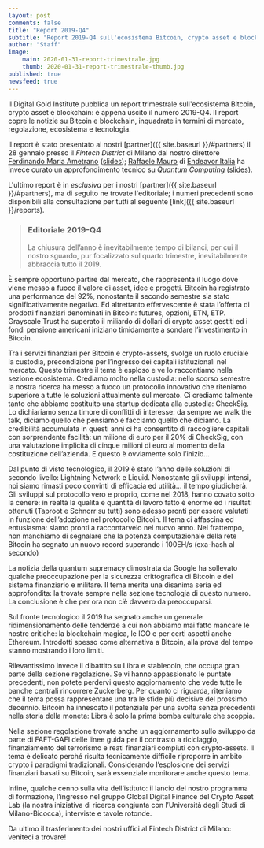 ```yaml
---
layout: post
comments: false
title: "Report 2019-Q4"
subtitle: "Report 2019-Q4 sull'ecosistema Bitcoin, crypto asset e blockchain"
author: "Staff"
image: 
    main: 2020-01-31-report-trimestrale.jpg
    thumb: 2020-01-31-report-trimestrale-thumb.jpg
published: true
newsfeed: true
---
```


Il Digital Gold Institute pubblica un report trimestrale sull'ecosistema Bitcoin, crypto asset e blockchain: è appena uscito il numero 2019-Q4. Il report copre le notizie su Bitcoin e blockchain, inquadrate in termini di mercato, regolazione, ecosistema e tecnologia. 

Il report è stato presentato ai nostri [partner]({{ site.baseurl }}/#partners) il 28 gennaio presso il *Fintech District* di Milano dal nostro direttore <a href="http://www.ametrano.net/">Ferdinando Maria Ametrano</a> ([slides]({{site.baseurl}}/docs/reports/2019Q4-presentation.pdf)); <a href="https://www.linkedin.com/in/raffaelemauro/">Raffaele Mauro</a> di <a href="https://endeavoritaly.org/">Endeavor Italia</a> ha invece curato un approfondimento tecnico su _Quantum Computing_ ([slides]({{site.baseurl}}/docs/reports/2019Q4-quantumcumputing.pdf)).

L'ultimo report è in *esclusiva* per i nostri [partner]({{ site.baseurl }}/#partners), ma di seguito ne trovate l'editoriale; i numeri precedenti sono disponibili alla consultazione per tutti al seguente [link]({{ site.baseurl }}/reports).

> ### Editoriale 2019-Q4
>
>La chiusura dell’anno è inevitabilmente tempo di bilanci, per cui il nostro sguardo, pur focalizzato sul quarto trimestre, inevitabilmente abbraccia tutto il 2019.

È sempre opportuno partire dal mercato, che rappresenta il luogo dove viene messo a fuoco il valore di asset, idee e progetti. Bitcoin ha registrato una performance del 92%, nonostante il secondo semestre sia stato significativamente negativo. Ed altrettanto effervescente è stata l’offerta di prodotti finanziari denominati in Bitcoin: futures, opzioni, ETN, ETP. Grayscale Trust ha superato il miliardo di dollari di crypto asset gestiti ed i fondi pensione americani iniziano timidamente a sondare l’investimento in Bitcoin.

Tra i servizi finanziari per Bitcoin e crypto-assets, svolge un ruolo cruciale la custodia, precondizione per l’ingresso dei capitali istituzionali nel mercato. Questo trimestre il tema è esploso e ve lo raccontiamo nella sezione ecosistema. Crediamo molto nella custodia: nello scorso semestre la nostra ricerca ha messo a fuoco un protocollo innovativo che riteniamo superiore a tutte le soluzioni attualmente sul mercato. Ci crediamo talmente tanto che abbiamo costituito una startup dedicata alla custodia: CheckSig. Lo dichiariamo senza timore di conflitti di interesse: da sempre we walk the talk, diciamo quello che pensiamo e facciamo quello che diciamo. La credibilità accumulata in questi anni ci ha consentito di raccogliere capitali con sorprendente facilità: un milione di euro per il 20% di CheckSig, con una valutazione implicita di cinque milioni di euro al momento della costituzione dell’azienda. E questo è ovviamente solo l’inizio…

Dal punto di visto tecnologico, il 2019 è stato l’anno delle soluzioni di secondo livello: Lightning Network e Liquid. Nonostante gli sviluppi intensi, noi siamo rimasti poco convinti di efficacia ed utilità… il tempo giudicherà. Gli sviluppi sul protocollo vero e proprio, come nel 2018, hanno covato sotto la cenere: in realtà la qualità e quantità di lavoro fatto è enorme ed i risultati ottenuti (Taproot e Schnorr su tutti) sono adesso pronti per essere valutati in funzione dell’adozione nel protocollo Bitcoin. Il tema ci affascina ed entusiasma: siamo pronti a raccontarvelo nel nuovo anno. Nel frattempo, non manchiamo di segnalare che la potenza computazionale della rete Bitcoin ha segnato un nuovo record superando i 100EH/s (exa-hash al secondo)

La notizia della quantum supremacy dimostrata da Google ha sollevato qualche preoccupazione per la sicurezza crittografica di Bitcoin e del sistema finanziario e militare. Il tema merita una disanima seria ed approfondita: la trovate sempre nella sezione tecnologia di questo numero. La conclusione è che per ora non c’è davvero da preoccuparsi.

Sul fronte tecnologico il 2019 ha segnato anche un generale ridimensionamento delle tendenze a cui non abbiamo mai fatto mancare le nostre critiche: la blockchain magica, le ICO e per certi aspetti anche Ethereum. Introdotti spesso come alternativa a Bitcoin, alla prova del tempo stanno mostrando i loro limiti.

Rilevantissimo invece il dibattito su Libra e stablecoin, che occupa gran parte della sezione regolazione. Se vi hanno appassionato le puntate precedenti, non potete perdervi questo aggiornamento che vede tutte le banche centrali rincorrere Zuckerberg. Per quanto ci riguarda, riteniamo che il tema possa rappresentare una tra le sfide più decisive del prossimo decennio. Bitcoin ha innescato il potenziale per una svolta senza precedenti nella storia della moneta: Libra è solo la prima bomba culturale che scoppia.

Nella sezione regolazione trovate anche un aggiornamento sullo sviluppo da parte di FAFT-GAFI delle linee guida per il contrasto a riciclaggio, finanziamento del terrorismo e reati finanziari compiuti con crypto-assets. Il tema è delicato perché risulta tecnicamente difficile riproporre in ambito crypto i paradigmi tradizionali. Considerando l’esplosione dei servizi finanziari basati su Bitcoin, sarà essenziale monitorare anche questo tema.

Infine, qualche cenno sulla vita dell’istituto: il lancio del nostro programma di formazione, l’ingresso nel gruppo Global Digital Finance del Crypto Asset Lab (la nostra iniziativa di ricerca congiunta con l’Università degli Studi di Milano-Bicocca), interviste e tavole rotonde.

Da ultimo il trasferimento dei nostri uffici al Fintech District di Milano: veniteci a trovare!
